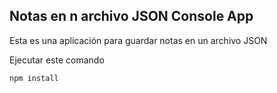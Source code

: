 

## Notas en n archivo JSON Console App

Esta es una aplicación para guardar notas 
en un archivo JSON

Ejecutar este comando

```
npm install
```

